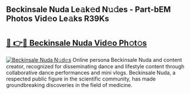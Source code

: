 ## Beckinsale Nuda Le𝚊k𝚎d N𝚞𝚍es - Part-bEM Photos Vid𝚎o Le𝚊ks R39Ks

# <h2><a href="http://fbeboi.evod.top/?m=Beckinsale+Nuda">🔗 👉🔴 Beckinsale Nuda Vid𝚎o Ph𝚘t𝚘s</a></h2>

[![Beckinsale Nuda N𝚞d𝚎s](https://i.imgur.com/8V9OHl7.gif)](http://fbeboi.evod.top/?m=Beckinsale+Nuda)
Online persona Beckinsale Nuda and content creator, recognized for disseminating dance and lifestyle content through collaborative dance performances and mini vlogs. Beckinsale Nuda, a respected public figure in the scientific community, has made groundbreaking discoveries in the field of medicine. 

